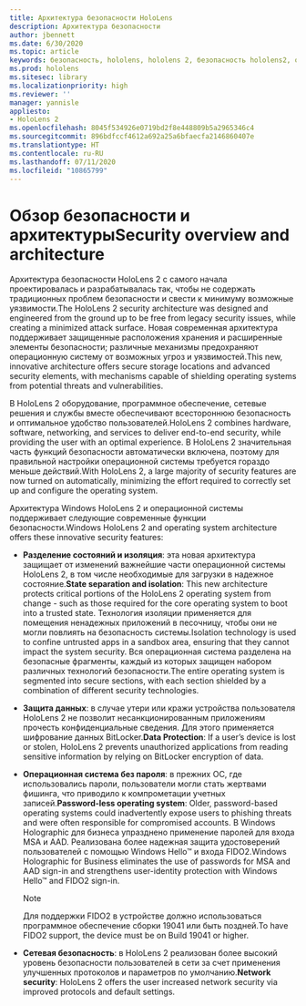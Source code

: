 ```yaml
---
title: Архитектура безопасности HoloLens
description: Архитектура безопасности
author: jbennett
ms.date: 6/30/2020
ms.topic: article
keywords: безопасность, hololens, hololens 2, безопасность hololens2, обзор безопасности, архитектура безопасности, архитектура, архитектура hololens 2
ms.prod: hololens
ms.sitesec: library
ms.localizationpriority: high
ms.reviewer: ''
manager: yannisle
appliesto:
- HoloLens 2
ms.openlocfilehash: 8045f534926e0719bd2f8e448809b5a2965346c4
ms.sourcegitcommit: 896bdfccf4612a692a25a6bfaecfa2146860407e
ms.translationtype: HT
ms.contentlocale: ru-RU
ms.lasthandoff: 07/11/2020
ms.locfileid: "10865799"
---
```

# <span data-ttu-id="a94fb-104">Обзор безопасности и архитектуры</span><span class="sxs-lookup"><span data-stu-id="a94fb-104">Security overview and architecture</span></span>

<span data-ttu-id="a94fb-105">Архитектура безопасности HoloLens 2 с самого начала проектировалась и разрабатывалась так, чтобы не содержать традиционных проблем безопасности и свести к минимуму возможные уязвимости.</span><span class="sxs-lookup"><span data-stu-id="a94fb-105">The HoloLens 2 security architecture was designed and engineered from the ground up to be free from legacy security issues, while creating a minimized attack surface.</span></span> <span data-ttu-id="a94fb-106">Новая современная архитектура поддерживает защищенные расположения хранения и расширенные элементы безопасности; различные механизмы предохраняют операционную систему от возможных угроз и уязвимостей.</span><span class="sxs-lookup"><span data-stu-id="a94fb-106">This new, innovative architecture offers secure storage locations and advanced security elements, with mechanisms capable of shielding operating systems from potential threats and vulnerabilities.</span></span>

<span data-ttu-id="a94fb-107">В HoloLens 2 оборудование, программное обеспечение, сетевые решения и службы вместе обеспечивают всестороннюю безопасность и оптимальное удобство пользователей.</span><span class="sxs-lookup"><span data-stu-id="a94fb-107">HoloLens 2 combines hardware, software, networking, and services to deliver end-to-end security, while providing the user with an optimal experience.</span></span> <span data-ttu-id="a94fb-108">В HoloLens 2 значительная часть функций безопасности автоматически включена, поэтому для правильной настройки операционной системы требуется гораздо меньше действий.</span><span class="sxs-lookup"><span data-stu-id="a94fb-108">With HoloLens 2, a large majority of security features are now turned on automatically, minimizing the effort required to correctly set up and configure the operating system.</span></span>

<span data-ttu-id="a94fb-109">Архитектура Windows HoloLens 2 и операционной системы поддерживает следующие современные функции безопасности.</span><span class="sxs-lookup"><span data-stu-id="a94fb-109">Windows HoloLens 2 and operating system architecture offers these innovative security features:</span></span>

  * <span data-ttu-id="a94fb-110">**Разделение состояний и изоляция**: эта новая архитектура защищает от изменений важнейшие части операционной системы HoloLens 2, в том числе необходимые для загрузки в надежное состояние.</span><span class="sxs-lookup"><span data-stu-id="a94fb-110">**State separation and isolation**:  This new architecture protects critical portions of the HoloLens 2 operating system from change - such as those required for the core operating system to boot into a trusted state.</span></span> <span data-ttu-id="a94fb-111">Технология изоляции применяется для помещения ненадежных приложений в песочницу, чтобы они не могли повлиять на безопасность системы.</span><span class="sxs-lookup"><span data-stu-id="a94fb-111">Isolation technology is used to confine untrusted apps in a sandbox area, ensuring that they cannot impact the system security.</span></span> <span data-ttu-id="a94fb-112">Вся операционная система разделена на безопасные фрагменты, каждый из которых защищен набором различных технологий безопасности.</span><span class="sxs-lookup"><span data-stu-id="a94fb-112">The entire operating system is segmented into secure sections, with each section shielded by a combination of different security technologies.</span></span>
  
  * <span data-ttu-id="a94fb-113">**Защита данных**: в случае утери или кражи устройства пользователя HoloLens 2 не позволит несанкционированным приложениям прочесть конфиденциальные сведения. Для этого применяется шифрование данных BitLocker.</span><span class="sxs-lookup"><span data-stu-id="a94fb-113">**Data Protection**: If a user’s device is lost or stolen, HoloLens 2 prevents unauthorized applications from reading sensitive information by relying on BitLocker encryption of data.</span></span> 
  
  * <span data-ttu-id="a94fb-114">**Операционная система без пароля**: в прежних ОС, где использовались пароли, пользователи могли стать жертвами фишинга, что приводило к компрометации учетных записей.</span><span class="sxs-lookup"><span data-stu-id="a94fb-114">**Password-less operating system**:  Older, password-based operating systems could inadvertently expose users to phishing threats and were often responsible for compromised accounts.</span></span> <span data-ttu-id="a94fb-115">В Windows Holographic для бизнеса упразднено применение паролей для входа MSA и AAD. Реализована более надежная защита удостоверений пользователей с помощью Windows Hello™ и входа FIDO2.</span><span class="sxs-lookup"><span data-stu-id="a94fb-115">Windows Holographic for Business eliminates the use of passwords for MSA and AAD sign-in and strengthens user-identity protection with Windows Hello™ and FIDO2 sign-in.</span></span> 
  
    > [!NOTE]
    > <span data-ttu-id="a94fb-116">Для поддержки FIDO2 в устройстве должно использоваться программное обеспечение сборки 19041 или быть поздней.</span><span class="sxs-lookup"><span data-stu-id="a94fb-116">To have FIDO2 support, the device must be on Build 19041 or higher.</span></span> 

  * <span data-ttu-id="a94fb-117">**Сетевая безопасность**: в HoloLens 2 реализован более высокий уровень безопасности пользователей в сети за счет применения улучшенных протоколов и параметров по умолчанию.</span><span class="sxs-lookup"><span data-stu-id="a94fb-117">**Network security**: HoloLens 2 offers the user increased network security via improved protocols and default settings.</span></span>
